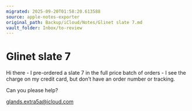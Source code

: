 ```yaml
---
migrated: 2025-09-20T01:58:20.613588
source: apple-notes-exporter
original_path: Backup/iCloud/Notes/Glinet slate 7.md
vault_folder: Inbox/to-review
---
```

# Glinet slate 7

Hi there - I pre-ordered a slate 7 in the full price batch of orders - I see the charge on my credit card, but don’t have an order number or tracking. 

Can you please help?

glands.extra5a@icloud.com
